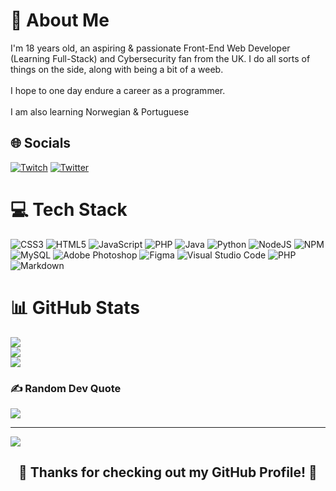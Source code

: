 <!-- <img src="https://i.imgur.com/bzEL8Pi.png"> -->

# 💫 About Me
I'm 18 years old, an aspiring & passionate Front-End Web Developer (Learning Full-Stack) and Cybersecurity fan from the UK. I do all sorts of things on the side, along with being a bit of a weeb.<br><br>I hope to one day endure a career as a programmer.<br><br>I am also learning Norwegian & Portuguese


## 🌐 Socials
[![Twitch](https://img.shields.io/badge/Twitch-%239146FF.svg?logo=Twitch&logoColor=white)](https://twitch.tv/jayzicles) [![Twitter](https://img.shields.io/badge/Twitter-%231DA1F2.svg?logo=Twitter&logoColor=white)](https://twitter.com/jayzicles) 

# 💻 Tech Stack
![CSS3](https://img.shields.io/badge/css3-%231572B6.svg?style=for-the-badge&logo=css3&logoColor=white) ![HTML5](https://img.shields.io/badge/html5-%23E34F26.svg?style=for-the-badge&logo=html5&logoColor=white) ![JavaScript](https://img.shields.io/badge/javascript-%23323330.svg?style=for-the-badge&logo=javascript&logoColor=%23F7DF1E) ![PHP](https://img.shields.io/badge/php-%23777BB4.svg?style=for-the-badge&logo=php&logoColor=white) ![Java](https://img.shields.io/badge/java-%23ED8B00.svg?style=for-the-badge&logo=java&logoColor=white) ![Python](https://img.shields.io/badge/python-3670A0?style=for-the-badge&logo=python&logoColor=ffdd54) ![NodeJS](https://img.shields.io/badge/node.js-6DA55F?style=for-the-badge&logo=node.js&logoColor=white) ![NPM](https://img.shields.io/badge/NPM-%23000000.svg?style=for-the-badge&logo=npm&logoColor=white) ![MySQL](https://img.shields.io/badge/mysql-%2300f.svg?style=for-the-badge&logo=mysql&logoColor=white) ![Adobe Photoshop](https://img.shields.io/badge/adobephotoshop-%2331A8FF.svg?style=for-the-badge&logo=adobephotoshop&logoColor=white) 	![Figma](https://img.shields.io/badge/figma-%23F24E1E.svg?style=for-the-badge&logo=figma&logoColor=white)   ![Visual Studio Code](https://img.shields.io/badge/Visual%20Studio%20Code-0078d7.svg?style=for-the-badge&logo=visual-studio-code&logoColor=white)   ![PHP](https://img.shields.io/badge/PHP-777BB4?style=for-the-badge&logo=php&logoColor=white)  ![Markdown](https://img.shields.io/badge/markdown-%23000000.svg?style=for-the-badge&logo=markdown&logoColor=white)
# 📊 GitHub Stats
![](https://github-readme-stats.vercel.app/api?username=Jaysicles&theme=dark&hide_border=false&include_all_commits=false&count_private=false)<br/>
![](https://github-readme-streak-stats.herokuapp.com/?user=Jaysicles&theme=dark&hide_border=false)<br/>
![](https://github-readme-stats.vercel.app/api/top-langs/?username=Jaysicles&theme=dark&hide_border=false&include_all_commits=false&count_private=false&layout=compact)

### ✍️ Random Dev Quote
![](https://quotes-github-readme.vercel.app/api?type=horizontal&theme=tokyonight)

---
[![](https://visitcount.itsvg.in/api?id=Jaysicles&icon=7&color=11)](https://visitcount.itsvg.in)

<h2 align="center">🏹 Thanks for checking out my GitHub Profile! 🏹</h2>

